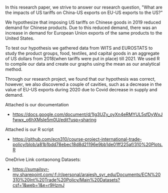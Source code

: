 In this research paper, we strive to answer our research question, "What are the impacts of US tariffs on China-US exports on EU-US exports to the US?"

We hypothesize that imposing US tariffs on Chinese goods in 2019 reduced demand for Chinese products. Due to this reduced demand, there was an increase in demand for European Union exports of the same products to the United States.

To test our hypothesis we gathered data from WITS and EUROSTATS to study the product groups, food, textiles, and capital goods in an aggregate of US dollars from 2018(when tariffs were put in place) till 2021. We used R to compile our data and create our graphs using the mean as our analytical method.

Through our research project, we found that our hypothesis was correct, however, we also discovered a couple of cavities, such as a decrease in the value of EU-US exports during 2020 due to Covid decrease in supply and demand.

Attached is our documentation
- https://docs.google.com/document/d/1lg3UZy_oyXn4eRMYUL5sfDyWxJfwwx_o6hXMsIe5m0U/edit?usp=sharing

Attached is our R script
- https://github.com/ecn310/course-project-international-trade-policy/blob/a81b1bdd78ebec18d8d21196e9bb1de01ff225af/310%20Plots.R


OneDrive Link contaonong Datasets:
- https://sumailsyr-my.sharepoint.com/:f:/r/personal/arajesh_syr_edu/Documents/ECN%20310%20Int%20Trade%20Policy/Main%20Datasets?csf=1&web=1&e=r9HzmJ
